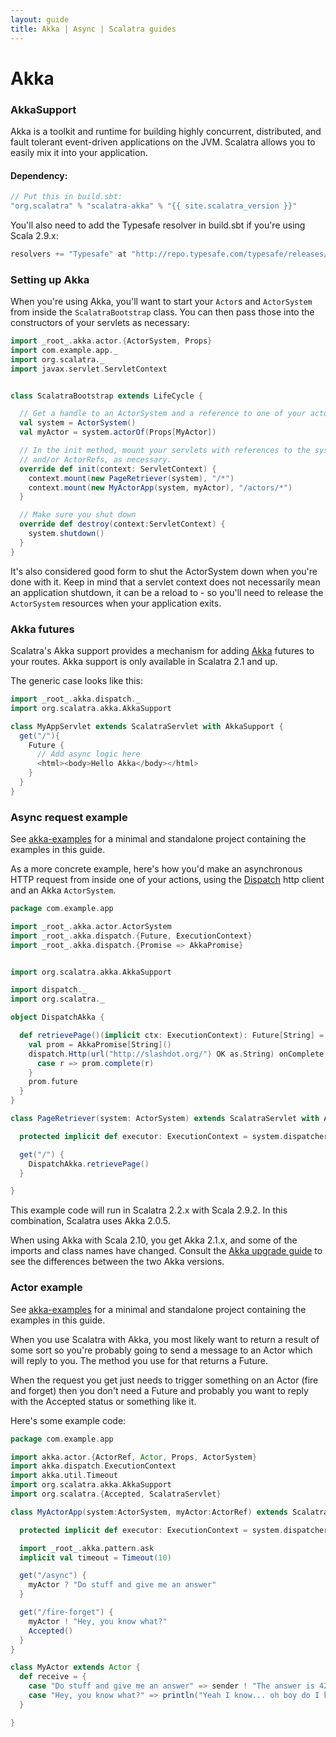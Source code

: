 ```yaml
---
layout: guide
title: Akka | Async | Scalatra guides
---
```


<div class="page-header">
  <h1>Akka</h1>
</div>

### AkkaSupport

Akka is a toolkit and runtime for building highly concurrent, distributed, and
fault tolerant event-driven applications on the JVM. Scalatra allows you to easily
mix it into your application.

#### Dependency:

```scala
// Put this in build.sbt:
"org.scalatra" % "scalatra-akka" % "{{ site.scalatra_version }}"
```

You'll also need to add the Typesafe resolver in build.sbt if you're using
Scala 2.9.x:

```scala
resolvers += "Typesafe" at "http://repo.typesafe.com/typesafe/releases/",
```

### Setting up  Akka

When you're using Akka, you'll want to start your `Actor`s and `ActorSystem`
from inside the `ScalatraBootstrap` class. You can then pass those into the
constructors of your servlets as necessary:

```scala
import _root_.akka.actor.{ActorSystem, Props}
import com.example.app._
import org.scalatra._
import javax.servlet.ServletContext


class ScalatraBootstrap extends LifeCycle {

  // Get a handle to an ActorSystem and a reference to one of your actors
  val system = ActorSystem()
  val myActor = system.actorOf(Props[MyActor])

  // In the init method, mount your servlets with references to the system
  // and/or ActorRefs, as necessary.
  override def init(context: ServletContext) {
    context.mount(new PageRetriever(system), "/*")
    context.mount(new MyActorApp(system, myActor), "/actors/*")
  }

  // Make sure you shut down
  override def destroy(context:ServletContext) {
    system.shutdown()
  }
}
```

It's also considered good form to shut the ActorSystem down when you're done
with it. Keep in mind that a servlet context does not necessarily mean an
application shutdown, it can be a reload to - so you'll need to release the
`ActorSystem` resources when your application exits.


### Akka futures

Scalatra's Akka support provides a mechanism for adding [Akka][akka]
futures to your routes. Akka support is only available in Scalatra 2.1 and up.

The generic case looks like this:

```scala
import _root_.akka.dispatch._
import org.scalatra.akka.AkkaSupport

class MyAppServlet extends ScalatraServlet with AkkaSupport {
  get("/"){
    Future {
      // Add async logic here
      <html><body>Hello Akka</body></html>
    }
  }
}
```

### Async request example

<div class="alert alert-info">
  <span class="badge badge-info"><i class="icon-flag icon-white"></i></span>
  See
  <a href="{{site.examples}}async/akka-examples">akka-examples</a>
  for a minimal and standalone project containing the examples in this guide.
</div>

As a more concrete example, here's how you'd make an asynchronous HTTP
request from inside one of your actions, using the
[Dispatch](http://dispatch.databinder.net/Dispatch.html) http client and an
Akka `ActorSystem`.

```scala
package com.example.app

import _root_.akka.actor.ActorSystem
import _root_.akka.dispatch.{Future, ExecutionContext}
import _root_.akka.dispatch.{Promise => AkkaPromise}


import org.scalatra.akka.AkkaSupport

import dispatch._
import org.scalatra._

object DispatchAkka {

  def retrievePage()(implicit ctx: ExecutionContext): Future[String] = {
    val prom = AkkaPromise[String]()
    dispatch.Http(url("http://slashdot.org/") OK as.String) onComplete {
      case r => prom.complete(r)
    }
    prom.future
  }
}

class PageRetriever(system: ActorSystem) extends ScalatraServlet with AkkaSupport {

  protected implicit def executor: ExecutionContext = system.dispatcher

  get("/") {
    DispatchAkka.retrievePage()
  }

}
```

This example code will run in Scalatra 2.2.x with Scala 2.9.2. In this
combination, Scalatra uses Akka 2.0.5.

When using Akka with Scala 2.10, you get Akka 2.1.x, and some of the imports and class names have changed. Consult the
[Akka upgrade guide](http://doc.akka.io/docs/akka/snapshot/project/migration-guide-2.0.x-2.1.x.html) to see the differences between the two Akka versions.


### Actor example

<div class="alert alert-info">
  <span class="badge badge-info"><i class="icon-flag icon-white"></i></span>
  See
  <a href="{{site.examples}}async/akka-examples">akka-examples</a>
  for a minimal and standalone project containing the examples in this guide.
</div>

When you use Scalatra with Akka, you most likely want to return a result of some sort so you're probably going to send a message to an Actor which will reply to you. The method you use for that returns a Future.

When the request you get just needs to trigger something on an Actor (fire and forget) then you don't need a Future and probably you want to reply with the Accepted status or something like it.

Here's some example code:

```scala
package com.example.app

import akka.actor.{ActorRef, Actor, Props, ActorSystem}
import akka.dispatch.ExecutionContext
import akka.util.Timeout
import org.scalatra.akka.AkkaSupport
import org.scalatra.{Accepted, ScalatraServlet}

class MyActorApp(system:ActorSystem, myActor:ActorRef) extends ScalatraServlet with AkkaSupport {

  protected implicit def executor: ExecutionContext = system.dispatcher

  import _root_.akka.pattern.ask
  implicit val timeout = Timeout(10)

  get("/async") {
    myActor ? "Do stuff and give me an answer"
  }

  get("/fire-forget") {
    myActor ! "Hey, you know what?"
    Accepted()
  }
}

class MyActor extends Actor {
  def receive = {
    case "Do stuff and give me an answer" => sender ! "The answer is 42"
    case "Hey, you know what?" => println("Yeah I know... oh boy do I know")
  }

}
```

[akka]: http://akka.io/